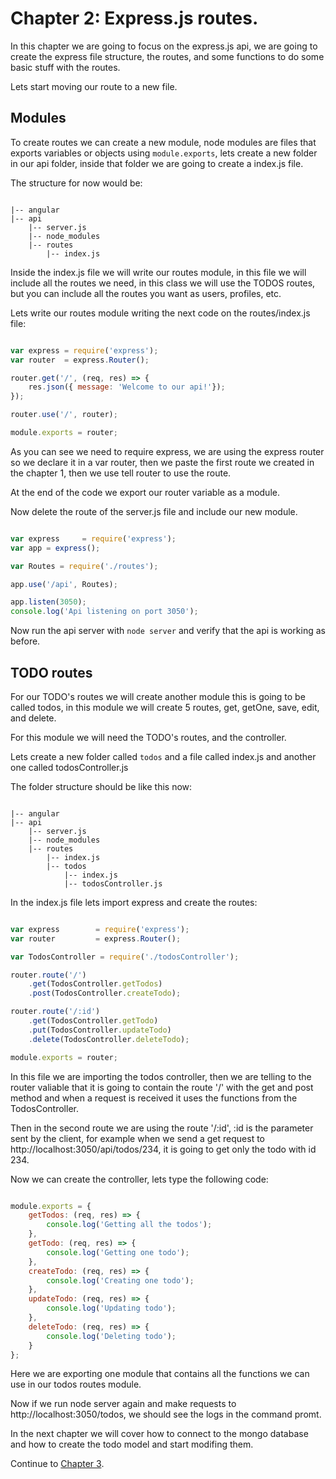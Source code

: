 # Chapter 2: Express.js routes.

In this chapter we are going to focus on the express.js api, we are going to create the express file structure, the routes, and some functions to do some basic stuff with the routes.

Lets start moving our route to a new file.

## Modules

To create routes we can create a new module, node modules are files that exports variables or objects using ```module.exports```, lets create a new folder in our api folder, inside that folder we are going to create a index.js file.

The structure for now would be:

```

|-- angular
|-- api
    |-- server.js
    |-- node_modules
    |-- routes
        |-- index.js

```

Inside the index.js file we will write our routes module, in this file we will include all the routes we need, in this class we will use the TODOS routes, but you can include all the routes you want as users, profiles, etc.

Lets write our routes module writing the next code on the routes/index.js file:

```javascript

var express = require('express');
var router  = express.Router();

router.get('/', (req, res) => {
    res.json({ message: 'Welcome to our api!'});
});

router.use('/', router);

module.exports = router;

```

As you can see we need to require express, we are using the express router so we declare it in a var router, then we paste the first route we created in the chapter 1, then we use tell router to use the route.

At the end of the code we export our router variable as a module.

Now delete the route of the server.js file and include our new module.

```javascript

var express     = require('express');
var app = express();

var Routes = require('./routes');

app.use('/api', Routes);

app.listen(3050);
console.log('Api listening on port 3050');

```

Now run the api server with ```node server``` and verify that the api is working as before.

## TODO routes

For our TODO's routes we will create another module this is going to be called todos, in this module we will create 5 routes, get, getOne, save, edit, and delete.

For this module we will need the TODO's routes, and the controller. 

Lets create a new folder called ```todos``` and a file called index.js and another one called todosController.js

The folder structure should be like this now:

```

|-- angular
|-- api
    |-- server.js
    |-- node_modules
    |-- routes
        |-- index.js
        |-- todos
            |-- index.js
            |-- todosController.js

```

In the index.js file lets import express and create the routes:

```javascript

var express        = require('express');
var router         = express.Router();

var TodosController = require('./todosController');

router.route('/')
    .get(TodosController.getTodos)
    .post(TodosController.createTodo);

router.route('/:id')
    .get(TodosController.getTodo)
    .put(TodosController.updateTodo)
    .delete(TodosController.deleteTodo);

module.exports = router;

```

In this file we are importing the todos controller, then we are telling to the router valiable that it is going to contain the route '/' with the get and post method and when a request is received it uses the functions from the TodosController.

Then in the second route we are using the route '/:id', :id is the parameter sent by the client, for example when we send a get request to http://localhost:3050/api/todos/234, it is going to get only the todo with id 234.

Now we can create the controller, lets type the following code:

```javascript

module.exports = {
    getTodos: (req, res) => {
        console.log('Getting all the todos');
    },
    getTodo: (req, res) => {
        console.log('Getting one todo');
    },
    createTodo: (req, res) => {
        console.log('Creating one todo');
    },
    updateTodo: (req, res) => {
        console.log('Updating todo');
    },
    deleteTodo: (req, res) => {
        console.log('Deleting todo');
    }
};

```

Here we are exporting one module that contains all the functions we can use in our todos routes module.

Now if we run node server again and make requests to http://localhost:3050/todos, we should see the logs in the command promt.

In the next chapter we will cover how to connect to the mongo database and how to create the todo model and start modifing them.

Continue to [Chapter 3](chapter3.md).